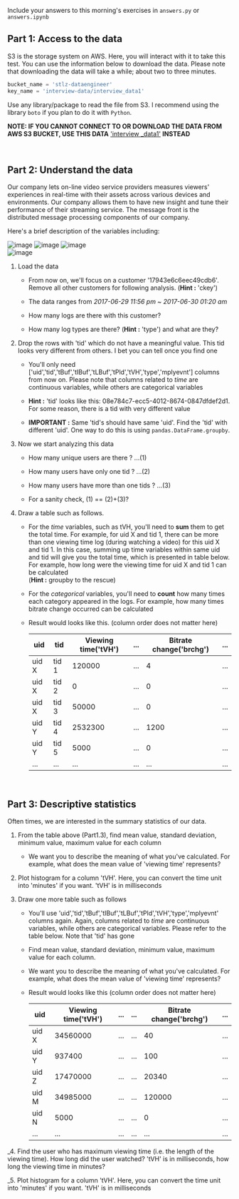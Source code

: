 Include your answers to this morning's exercises in `answers.py` or `answers.ipynb`

## Part 1: Access to the data

S3 is the storage system on AWS. Here, you will interact with it to take this test. You can use the information below to download the data. Please note that downloading the data will take a while; about two to three minutes.

```Python
bucket_name = 'stlz-dataengineer'
key_name = 'interview-data/interview_data1'
```

Use any library/package to read the file from S3. I recommend using the library `boto` if you plan to do it with `Python`.

**NOTE: IF YOU CANNOT CONNECT TO OR DOWNLOAD THE DATA FROM AWS S3 BUCKET,
USE THIS DATA** ['interview _data1'](https://drive.google.com/open?id=0B5rOf6SBB06BdFlCczhtaDA1Mk0) **INSTEAD**

<br>

## Part 2: Understand the data

Our company lets on-line video service providers measures viewers' experiences in real-time with their assets across various devices and environments. Our company allows them to have new insight and tune their performance of their streaming service. The message front is the distributed message processing components of our company.

Here's a brief description of the variables including:

   ![image](imgs/img1.png)
   ![image](imgs/img2.png)
   ![image](imgs/img3.png)   
   ![image](imgs/img4.png)
<br>

1. Load the data

    - From now on, we'll focus on a customer '17943e6c6eec49cdb6'. Remove all other customers for following analysis. (__Hint :__ 'ckey')

    - The data ranges from *2017-06-29 11:56 pm  ~  2017-06-30 01:20 am*

    - How many logs are there with this customer?

    - How many log types are there? (__Hint :__ 'type') and what are they?

2. Drop the rows with 'tid' which do not have a meaningful value. This tid looks very different from others. I bet you can tell once you find one

    - You'll only need ['uid','tid','tBuf','tIBuf','tLBuf','tPld','tVH','type','mplyevnt'] columns from now on. Please note that columns related to *time* are continuous variables, while others are categorical variables

    - __Hint :__ 'tid' looks like this: 08e784c7-ecc5-4012-8674-0847dfdef2d1. For some reason, there is a tid with very different value

    - __IMPORTANT :__ Same 'tid's should have same 'uid'. Find the 'tid' with different 'uid'. One way to do this is using `pandas.DataFrame.groupby`.

3. Now we start analyzing this data

    - How many unique users are there ? ...(1)

    - How many users have only one tid ? ...(2)

    - How many users have more than one tids ? ...(3)

    - For a sanity check, (1) == (2)+(3)?

4. Draw a table such as follows.

    - For the *time* variables, such as tVH, you'll need to **sum** them to get the total time. For example, for uid X and tid 1, there can be more than one viewing time log (during watching a video) for this uid X and tid 1. In this case, summing up time variables within same uid and tid will give you the total time, which is presented in table below. For example, how long were the viewing time for uid X and tid 1 can be calculated
    <br>(__Hint :__ groupby to the rescue)

    - For the *categorical* variables, you'll need to **count** how many times each category appeared in the logs. For example, how many times bitrate change occurred can be calculated

    - Result would looks like this. (column order does not matter here)


      | uid   | tid   | Viewing time('tVH') | ... | Bitrate change('brchg') | ... |
      |-------|-------|---------------------|-----|-------------------------|-----|
      | uid X | tid 1 | 120000              | ... | 4                       | ... |
      | uid X | tid 2 | 0                   | ... | 0                       | ... |
      | uid X | tid 3 | 50000               | ... | 0                       | ... |
      | uid Y | tid 4 | 2532300             | ... | 1200                    | ... |
      | uid Y | tid 5 | 5000                | ... | 0                       | ... |
      | ...   | ...   | ...                 | ... | ...                     | ... |




<br>

## Part 3: Descriptive statistics

Often times, we are interested in the summary statistics of our data.

1. From the table above (Part1.3), find mean value, standard deviation, minimum value, maximum value for each column
    - We want you to describe the meaning of what you've calculated. For example, what does the mean value of 'viewing time' represents?

2. Plot histogram for a column 'tVH'. Here, you can convert the time unit into 'minutes' if you want. 'tVH' is in milliseconds

3. Draw one more table such as follows
    - You'll use 'uid','tid','tBuf','tIBuf','tLBuf','tPld','tVH','type','mplyevnt' columns again. Again, columns related to *time* are continuous variables, while others are categorical variables. Please refer to the table below. Note that 'tid' has gone

    - Find mean value, standard deviation, minimum value, maximum value for each column.

    - We want you to describe the meaning of what you've calculated. For example, what does the mean value of 'viewing time' represents?

    - Result would looks like this (column order does not matter here)


        | uid   | Viewing time('tVH') | ... | ... | Bitrate change('brchg') | ... |
        |-------|---------------------|-----|-----|-------------------------|-----|
        | uid X | 34560000            | ... | ... | 40                      | ... |
        | uid Y | 937400              | ... | ... | 100                     | ... |
        | uid Z | 17470000            | ... | ... | 20340                   | ... |
        | uid M | 34985000            | ... | ... | 120000                  | ... |
        | uid N | 5000                | ... | ... | 0                       | ... |
        | ...   | ...                 | ... | ... | ...                     | ... |

_4. Find the user who has maximum viewing time (i.e. the length of the viewing time). How long did the user watched? 'tVH' is in milliseconds, how long the viewing time in minutes?

_5. Plot histogram for a column 'tVH'. Here, you can convert the time unit into 'minutes' if you want. 'tVH' is in milliseconds
